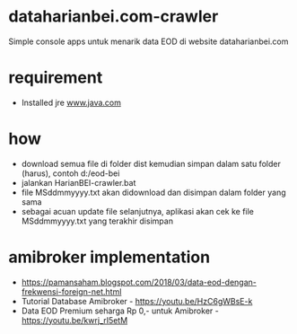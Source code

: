 # dataharianbei.com-crawler
Simple console apps untuk menarik data EOD di website dataharianbei.com

# requirement
- Installed jre www.java.com

# how
  - download semua file di folder dist kemudian simpan dalam satu folder (harus), contoh d:/eod-bei
  - jalankan HarianBEI-crawler.bat
  - file MSddmmyyyy.txt akan didownload dan disimpan dalam folder yang sama
  - sebagai acuan update file selanjutnya, aplikasi akan cek ke file MSddmmyyyy.txt yang terakhir disimpan

# amibroker implementation
 - https://pamansaham.blogspot.com/2018/03/data-eod-dengan-frekwensi-foreign-net.html
 - Tutorial Database Amibroker - https://youtu.be/HzC6gWBsE-k
 - Data EOD Premium seharga Rp 0,- untuk Amibroker - https://youtu.be/kwrj_rI5etM
